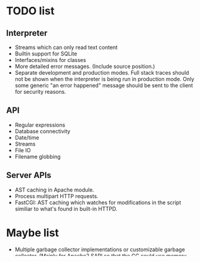 # TODO list

## Interpreter

- Streams which can only read text content
- Builtin support for SQLite
- Interfaces/mixins for classes
- More detailed error messages. (Include source position.)
- Separate development and production modes. Full stack traces should not
  be shown when the interpreter is being run in production mode. Only some
  generic "an error happened" message should be sent to the client for
  security reasons.

## API

- Regular expressions
- Database connectivity
- Date/time
- Streams
- File IO
- Filename globbing

## Server APIs

- AST caching in Apache module.
- Process multipart HTTP requests.
- FastCGI: AST caching which watches for modifications in the script similiar
  to what's found in built-in HTTPD.

# Maybe list

- Multiple garbage collector implementations or customizable garbage collector. (Mainly
  for Apache2 SAPI so that the GC could use memory pools provided by Apache HTTPD.)
